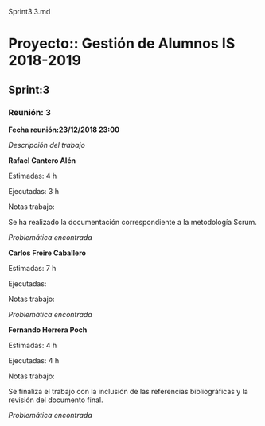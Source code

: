 
Sprint3.3.md

# Proyecto:: **Gestión de Alumnos IS 2018-2019**
 
## Sprint:3

### Reunión: 3


**Fecha reunión:23/12/2018 23:00**


_Descripción del trabajo_

**Rafael Cantero Alén**

Estimadas: 4 h

Ejecutadas: 3 h

Notas trabajo:

Se ha realizado la documentación correspondiente a la metodología Scrum.


_Problemática encontrada_


**Carlos Freire Caballero**

Estimadas: 7 h

Ejecutadas: 

Notas trabajo:


_Problemática encontrada_


**Fernando Herrera Poch**

Estimadas: 4 h

Ejecutadas: 4 h

Notas trabajo:

Se finaliza el trabajo con la inclusión de las referencias bibliográficas y la revisión del documento final.

_Problemática encontrada_

